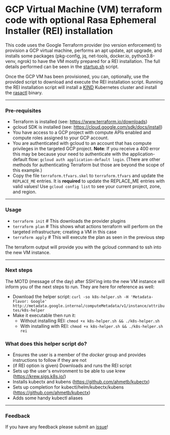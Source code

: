 # GCP Virtual Machine (VM) terraform code with optional Rasa Ephemeral Installer (REI) installation

This code uses the Google Terraform provider (no version enforcement) to provision a GCP virtual machine, performs an apt update, apt upgrade, and installs some packages (pkg-config, jq, net-tools, docker.io, python3.8-venv, ngrok) to have the VM mostly prepared for a REI installation. The full details performed can be seen in the [startup.sh](scripts/startup.sh) script.

Once the GCP VM has been provisioned, you can, optionally, use the provided script to download and execute the REI installation script.
Running the REI installation script will install a [KIND](https://kind.sigs.k8s.io/) Kubernetes cluster and install the [rasactl](https://github.com/RasaHQ/rasactl) binary.

---
### Pre-requisites
- Terraform is installed (see: https://www.terraform.io/downloads)
- gcloud SDK is installed (see: https://cloud.google.com/sdk/docs/install)
- You have access to a GCP project with compute APIs enabled and compute roles assigned to your GCP account. 
- You are authenticated with gcloud to an account that has compute privileges in the targeted GCP project. **Note**: If you receive a 400 error this may be because your need to authenticate with the application-default flow: `gcloud auth application-default login`. (There are other methods for authenticating Terraform but those are beyond the scope of this example.)
- Copy the file `terraform.tfvars.skel` to `terraform.tfvars` and update the `REPLACE_ME` entries. It is **required** to update the REPLACE_ME entries with valid values! Use `gcloud config list` to see your current project, zone, and region.

---
### Usage
- `terraform init` # This downloads the provider plugins
- `terraform plan` # This shows what actions terraform will perform on the targeted infrastructure; creating a VM in this case
- `terraform apply` # This will execute the plan as seen in the previous step

The terraform output will provide you with the gcloud command to ssh into the new VM instance.

---
### Next steps
The MOTD (message of the day) after SSH'ing into the new VM instance will inform you of the next steps to run. They are here for reference as well:
- Download the helper script: `curl -so k8s-helper.sh -H 'Metadata-Flavor: Google' http://metadata.google.internal/computeMetadata/v1/instance/attributes/k8s-helper`
- Make it executable then run it:
    - Without installing REI: `chmod +x k8s-helper.sh && ./k8s-helper.sh`
    - With installing with REI: `chmod +x k8s-helper.sh && ./k8s-helper.sh rei`

### What does this helper script do?
- Ensures the user is a member of the *docker* group and provides instructions to follow if they are not
- (if REI option is given) Downloads and runs the REI script
- Sets up the user's environment to be able to use krew (https://krew.sigs.k8s.io/)
- Installs kubectx and kubens (https://github.com/ahmetb/kubectx)
- Sets up completion for kubectl/helm/kubectx/kubens (https://github.com/ahmetb/kubectx)
- Adds some handy kubectl aliases

---
### Feedback
If you have any feedback please submit an [issue](/issues)!
